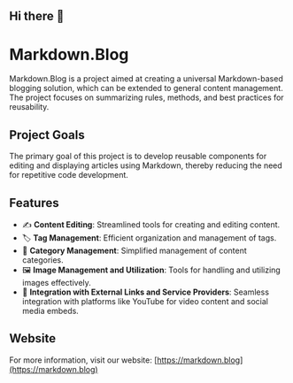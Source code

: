 ## Hi there 👋

<!--

**Here are some ideas to get you started:**

🙋‍♀️ A short introduction - what is your organization all about?
🌈 Contribution guidelines - how can the community get involved?
👩‍💻 Useful resources - where can the community find your docs? Is there anything else the community should know?
🍿 Fun facts - what does your team eat for breakfast?
🧙 Remember, you can do mighty things with the power of [Markdown](https://docs.github.com/github/writing-on-github/getting-started-with-writing-and-formatting-on-github/basic-writing-and-formatting-syntax)
-->

# Markdown.Blog

Markdown.Blog is a project aimed at creating a universal Markdown-based blogging solution, which can be extended to general content management. The project focuses on summarizing rules, methods, and best practices for reusability.

## Project Goals

The primary goal of this project is to develop reusable components for editing and displaying articles using Markdown, thereby reducing the need for repetitive code development.

## Features

- ✍️ **Content Editing**: Streamlined tools for creating and editing content.
- 🏷️ **Tag Management**: Efficient organization and management of tags.
- 📂 **Category Management**: Simplified management of content categories.
- 🖼️ **Image Management and Utilization**: Tools for handling and utilizing images effectively.
- 🔗 **Integration with External Links and Service Providers**: Seamless integration with platforms like YouTube for video content and social media embeds.

## Website

For more information, visit our website: [https://markdown.blog](https://markdown.blog)

